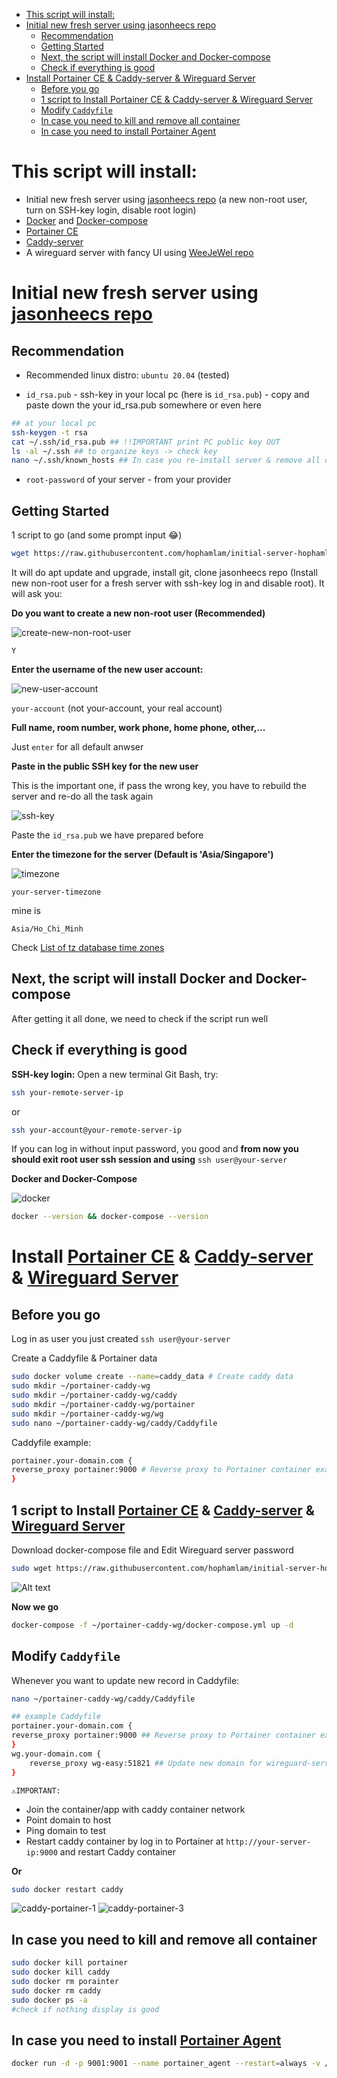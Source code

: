 - [This script will install:](#this-script-will-install)
- [Initial new fresh server using jasonheecs repo](#initial-new-fresh-server-using-jasonheecs-repo)
  - [Recommendation](#recommendation)
  - [Getting Started](#getting-started)
  - [Next, the script will install Docker and Docker-compose](#next-the-script-will-install-docker-and-docker-compose)
  - [Check if everything is good](#check-if-everything-is-good)
- [Install Portainer CE \& Caddy-server \& Wireguard Server](#install-portainer-ce--caddy-server--wireguard-server)
  - [Before you go](#before-you-go)
  - [1 script to Install Portainer CE \& Caddy-server \& Wireguard Server](#1-script-to-install-portainer-ce--caddy-server--wireguard-server)
  - [Modify `Caddyfile`](#modify-caddyfile)
  - [In case you need to kill and remove all container](#in-case-you-need-to-kill-and-remove-all-container)
  - [In case you need to install Portainer Agent](#in-case-you-need-to-install-portainer-agent)

# This script will install:

- Initial new fresh server using [jasonheecs repo](https://github.com/jasonheecs/ubuntu-server-setup) (a new non-root user, turn on SSH-key login, disable root login)
- [Docker](https://www.digitalocean.com/community/tutorials/how-to-install-and-use-docker-on-ubuntu-20-04) and [Docker-compose](https://www.digitalocean.com/community/tutorials/how-to-install-and-use-docker-compose-on-ubuntu-20-04)
- [Portainer CE](https://docs.portainer.io/start/install-ce)
- [Caddy-server](https://caddyserver.com/)
- A wireguard server with fancy UI using [WeeJeWel repo](https://github.com/WeeJeWel/wg-easy)

# Initial new fresh server using [jasonheecs repo](https://github.com/jasonheecs/ubuntu-server-setup)

## Recommendation

- Recommended linux distro: `ubuntu 20.04` (tested)

- `id_rsa.pub` - ssh-key in your local pc (here is `id_rsa.pub`) - copy and paste down the your id_rsa.pub somewhere or even here

```bash
## at your local pc
ssh-keygen -t rsa
cat ~/.ssh/id_rsa.pub ## !!IMPORTANT print PC public key OUT
ls -al ~/.ssh ## to organize keys -> check key
nano ~/.ssh/known_hosts ## In case you re-install server & remove all old ssh-key from the rebuilt server
```

- `root-password` of your server - from your provider

## Getting Started

1 script to go (and some prompt input 😂)

```bash
wget https://raw.githubusercontent.com/hophamlam/initial-server-hophamlam/main/initial-server-script.sh && bash ./initial-server-script.sh
```

It will do apt update and upgrade, install git, clone jasonheecs repo (Install new non-root user for a fresh server with ssh-key log in and disable root). It will ask you:

**Do you want to create a new non-root user (Recommended)**

![create-new-non-root-user](image/create-new-non-root-user.jpg)

```
Y
```

**Enter the username of the new user account:**

![new-user-account](image/new-user-account.jpg)

`your-account` (not your-account, your real account)

**Full name, room number, work phone, home phone, other,...**

Just `enter` for all default anwser

**Paste in the public SSH key for the new user**

This is the important one, if pass the wrong key, you have to rebuild the server and re-do all the task again

![ssh-key](image/ssh-key.jpg)

Paste the `id_rsa.pub` we have prepared before

**Enter the timezone for the server (Default is 'Asia/Singapore')**

![timezone](image/timezone.jpg)

`your-server-timezone`

mine is

```
Asia/Ho_Chi_Minh
```

Check [List of tz database time zones](https://en.wikipedia.org/wiki/List_of_tz_database_time_zones)

## Next, the script will install Docker and Docker-compose

After getting it all done, we need to check if the script run well

## Check if everything is good

**SSH-key login:**
Open a new terminal Git Bash, try:

```bash
ssh your-remote-server-ip
```

or

```bash
ssh your-account@your-remote-server-ip
```

If you can log in without input password, you good and **from now you should exit root user ssh session and using** `ssh user@your-server`

**Docker and Docker-Compose**

![docker](image/docker.jpg)

```bash
docker --version && docker-compose --version
```

# Install [Portainer CE](https://docs.portainer.io/start/install-ce) & [Caddy-server](https://caddyserver.com/) & [Wireguard Server](https://github.com/WeeJeWel/wg-easy)

## Before you go

Log in as user you just created `ssh user@your-server`

Create a Caddyfile & Portainer data

```bash
sudo docker volume create --name=caddy_data # Create caddy data
sudo mkdir ~/portainer-caddy-wg
sudo mkdir ~/portainer-caddy-wg/caddy
sudo mkdir ~/portainer-caddy-wg/portainer
sudo mkdir ~/portainer-caddy-wg/wg
sudo nano ~/portainer-caddy-wg/caddy/Caddyfile
```

Caddyfile example:

```bash
portainer.your-domain.com {
reverse_proxy portainer:9000 # Reverse proxy to Portainer container example
}
```

## 1 script to Install [Portainer CE](https://docs.portainer.io/start/install-ce) & [Caddy-server](https://caddyserver.com/) & [Wireguard Server](https://github.com/WeeJeWel/wg-easy)

Download docker-compose file and Edit Wireguard server password

```bash
sudo wget https://raw.githubusercontent.com/hophamlam/initial-server-hophamlam/main/docker-compose.yml -P ~/portainer-caddy-wg/ && sudo nano ~/portainer-caddy-wg/docker-compose.yml
```

![Alt text](image/wg-password.jpg)

**Now we go**

```bash
docker-compose -f ~/portainer-caddy-wg/docker-compose.yml up -d
```

## Modify `Caddyfile`

Whenever you want to update new record in Caddyfile:

```bash
nano ~/portainer-caddy-wg/caddy/Caddyfile
```

```bash
## example Caddyfile
portainer.your-domain.com {
reverse_proxy portainer:9000 ## Reverse proxy to Portainer container example
}
wg.your-domain.com {
    reverse_proxy wg-easy:51821 ## Update new domain for wireguard-server-webui
}
```

`⚠️IMPORTANT:`

- Join the container/app with caddy container network
- Point domain to host
- Ping domain to test
- Restart caddy container by log in to Portainer at `http://your-server-ip:9000` and restart Caddy container

**Or**

```bash
sudo docker restart caddy
```

![caddy-portainer-1](image/caddy-portainer-1.jpg)
![caddy-portainer-3](image/caddy-portainer-3.jpg)

## In case you need to kill and remove all container

```bash
sudo docker kill portainer
sudo docker kill caddy
sudo docker rm porainter
sudo docker rm caddy
sudo docker ps -a
#check if nothing display is good
```

## In case you need to install [Portainer Agent](https://docs.portainer.io/start/agent/docker/linux)

```bash
docker run -d -p 9001:9001 --name portainer_agent --restart=always -v /var/run/docker.sock:/var/run/docker.sock -v /var/lib/docker/volumes:/var/lib/docker/volumes portainer/agent:latest
```
